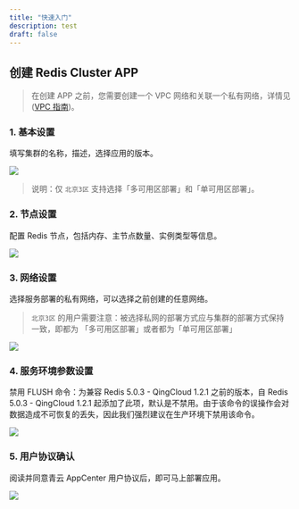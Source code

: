 ```yaml
---
title: "快速入门"
description: test
draft: false
---
```


## 创建 Redis Cluster APP

> 在创建 APP 之前，您需要创建一个 VPC 网络和关联一个私有网络，详情见 ([VPC 指南](https://docs.qingcloud.com/product/network/vpc))。

### 1. 基本设置

填写集群的名称，描述，选择应用的版本。

![](../../_images/step1.png)

> 说明：仅 `北京3区` 支持选择「多可用区部署」和「单可用区部署」。


### 2. 节点设置

配置 Redis 节点，包括内存、主节点数量、实例类型等信息。

![](../../_images/step2.png)

### 3. 网络设置

选择服务部署的私有网络，可以选择之前创建的任意网络。

>`北京3区` 的用户需要注意：被选择私网的部署方式应与集群的部署方式保持一致，即都为 「多可用区部署」或者都为「单可用区部署」

![](../../_images/step3.png)

### 4. 服务环境参数设置

禁用 FLUSH 命令：为兼容 Redis 5.0.3 - QingCloud 1.2.1 之前的版本，自 Redis 5.0.3 - QingCloud 1.2.1 起添加了此项，默认是不禁用。由于该命令的误操作会对数据造成不可恢复的丢失，因此我们强烈建议在生产环境下禁用该命令。

![](../../_images/step4.png)

### 5. 用户协议确认

阅读并同意青云 AppCenter 用户协议后，即可马上部署应用。

![](../../_images/step5.png)
